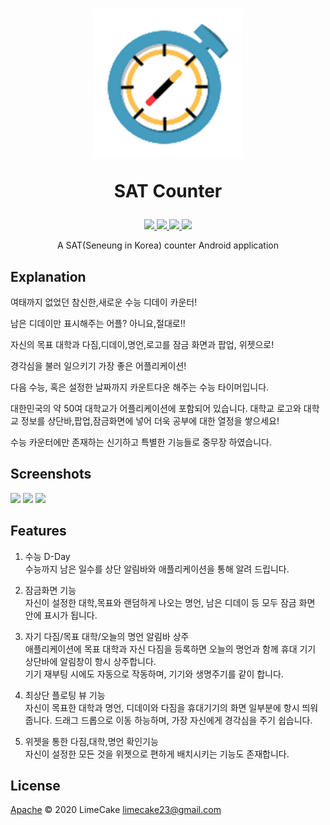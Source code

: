<h1 align="center">
  <img src="logo.png" alt="SAT Counter" width="240">
  <br>
  <p>SAT Counter</p>
</h1>

<p align="center">
    <a href="https://play.google.com/store/apps/details?id=com.pyguys.ecounter">
        <img src="https://img.shields.io/badge/Google%20Play-수능카운터-green?style=flat-square&logo=google-play" />
    </a>
    <a href="#license">
        <img src="https://img.shields.io/github/license/LIMECAKE/SAT-COUNTER?style=flat-square" />
    </a>
    <a href="https://github.com/LIMECAKE/SAT-COUNTER/releases">
        <img src="https://img.shields.io/github/v/release/LIMECAKE/SAT-COUNTER?style=flat-square" />
    </a>
    <a href="https://github.com/LIMECAKE/SAT-COUNTER/issues">
        <img src="https://img.shields.io/badge/SUPPORT-LIVE-green?style=flat-square" />
    </a>
</p>

<p align="center">
A SAT(Seneung in Korea) counter Android application
</p>

## Explanation

여태까지 없었던 참신한,새로운 수능 디데이 카운터!

남은 디데이만 표시해주는 어플? 아니요,절대로!!

자신의 목표 대학과 다짐,디데이,명언,로고를 잠금 화면과 팝업, 위젯으로!

경각심을 불러 일으키기 가장 좋은 어플리케이션!

다음 수능, 혹은 설정한 날짜까지 카운트다운 해주는 수능 타이머입니다.

대한민국의 약 50여 대학교가 어플리케이션에 포함되어 있습니다.
대학교 로고와 대학교 정보를 상단바,팝업,잠금화면에 넣어 더욱 공부에 대한 열정을 쌓으세요!

수능 카운터에만 존재하는 신기하고 특별한 기능들로 중무장 하였습니다.

## Screenshots

<div>
<img src="https://user-images.githubusercontent.com/8467374/79940349-73c0c800-849c-11ea-98ad-803d50c310bd.png" width="30%"></img>
<img src="https://user-images.githubusercontent.com/8467374/79940352-74f1f500-849c-11ea-9a7a-6839fa3b0958.png" width="30%"></img>
<img src="https://user-images.githubusercontent.com/8467374/79940353-758a8b80-849c-11ea-9180-6052bfa449f9.png" width="30%"></img>
</div>

## Features

1. 수능 D-Day  
수능까지 남은 일수를 상단 알림바와 애플리케이션을 통해 알려 드립니다.

2. 잠금화면 기능  
자신이 설정한 대학,목표와 랜덤하게 나오는 명언, 남은 디데이 등 모두 잠금 화면 안에 표시가 됩니다.

3. 자기 다짐/목표 대학/오늘의 명언 알림바 상주  
애플리케이션에 목표 대학과 자신 다짐을 등록하면 오늘의 명언과 함께 휴대 기기 상단바에 알림창이 항시 상주합니다.  
기기 재부팅 시에도 자동으로 작동하며, 기기와 생명주기를 같이 합니다.

4. 최상단 플로팅 뷰 기능  
자신이 목표한 대학과 명언, 디데이와 다짐을 휴대기기의 화면 일부분에 항시 띄워줍니다.
드래그 드롭으로 이동 하능하며, 가장 자신에게 경각심을 주기 쉽습니다.

5. 위젯을 통한 다짐,대학,명언 확인기능  
자신이 설정한 모든 것을 위젯으로 편하게 배치시키는 기능도 존재합니다.

## License
[Apache](LICENSE) © 2020 LimeCake <limecake23@gmail.com>